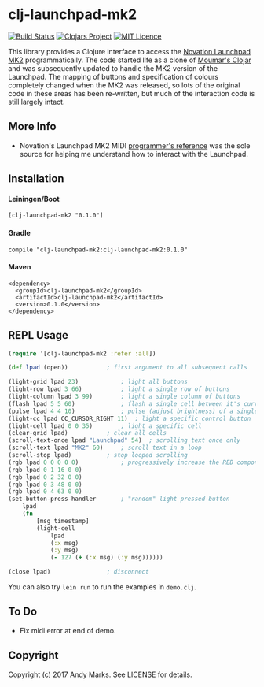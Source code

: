 # clj-launchpad-mk2 
[<img src="https://travis-ci.org/andeemarks/clj-launchpad-mk2.png?branch=master" alt="Build Status" />](https://travis-ci.org/andeemarks/clj-launchpad-mk2) [![Clojars Project](https://img.shields.io/clojars/v/clj-launchpad-mk2.svg)](https://clojars.org/clj-launchpad-mk2) [![MIT Licence](https://badges.frapsoft.com/os/mit/mit.svg?v=103)](https://opensource.org/licenses/mit-license.php)

This library provides a Clojure interface to access the [Novation Launchpad MK2](https://global.novationmusic.com/launch/launchpad#) programmatically. The code started life as a clone of [Moumar's Clojar](https://github.com/moumar/clj-launchpad) and was subsequently updated to handle the MK2 version of the Launchpad.  The mapping of buttons and specification of colours completely changed when the MK2 was released, so lots of the original code in these areas has been re-written, but much of the interaction code is still largely intact.

## More Info

*   Novation's Launchpad MK2 MIDI [programmer's reference](https://global.novationmusic.com/sites/default/files/novation/downloads/10529/launchpad-mk2-programmers-reference-guide_0.pdf) was the sole source for helping me understand how to interact with the Launchpad.

## Installation

#### Leiningen/Boot

```[clj-launchpad-mk2 "0.1.0"]```

#### Gradle

```compile "clj-launchpad-mk2:clj-launchpad-mk2:0.1.0"```

#### Maven
```
<dependency>
  <groupId>clj-launchpad-mk2</groupId>
  <artifactId>clj-launchpad-mk2</artifactId>
  <version>0.1.0</version>
</dependency>
```

## REPL Usage

```clojure
(require '[clj-launchpad-mk2 :refer :all])

(def lpad (open))			; first argument to all subsequent calls

(light-grid lpad 23) 			; light all buttons
(light-row lpad 3 66) 			; light a single row of buttons
(light-column lpad 3 99) 		; light a single column of buttons
(flash lpad 5 5 60) 			; flash a single cell between it's current colour and 60
(pulse lpad 4 4 10) 			; pulse (adjust brightness) of a single cell 
(light-cc lpad CC_CURSOR_RIGHT 11) 	; light a specific control button
(light-cell lpad 0 0 35) 		; light a specific cell
(clear-grid lpad) 			; clear all cells
(scroll-text-once lpad "Launchpad" 54)	; scrolling text once only
(scroll-text lpad "MK2" 60)		; scroll text in a loop
(scroll-stop lpad)			; stop looped scrolling
(rgb lpad 0 0 0 0 0)			; progressively increase the RED component of a series of cells
(rgb lpad 0 1 16 0 0)
(rgb lpad 0 2 32 0 0)
(rgb lpad 0 3 48 0 0)
(rgb lpad 0 4 63 0 0)
(set-button-press-handler 		; "random" light pressed button
	lpad 		
	(fn 
		[msg timestamp]
		(light-cell 
			lpad 
			(:x msg) 
			(:y msg) 
			(- 127 (+ (:x msg) (:y msg))))))

(close lpad)				; disconnect
 ```

You can also try ```lein run``` to run the examples in ```demo.clj```.

## To Do

* Fix midi error at end of demo.

## Copyright

Copyright (c) 2017 Andy Marks. See LICENSE for details.

